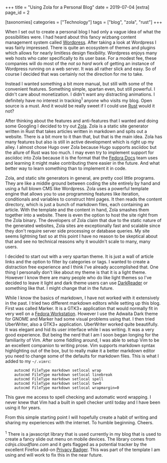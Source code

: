 +++
title = "Using Zola for a Personal Blog"
date = 2019-07-04
[extra]
page_id = 2

[taxonomies]
categories = ["Technology"]
tags = ["blog", "zola", "rust"]
+++

When I set out to create a personal blog I had only a vague idea of what the
possibilities were. I had heard about this fancy wizbang content management
system called [Wordpress](https://wordpress.org/). After taking a look at
Wordpress I was fairly impressed. There is quite an ecosystem of themes and
plugins which allows for nearly limitless design flexibility. Wordpress enjoys
many web hosts who cater specifically to its user base. For a modest fee, these
companies will do most of the _not so hard_ work of getting an instance of
Wordpress running on a web server. It was all rather slick and easy. So of
course I decided that was certainly not the direction for me to take.
<!-- more -->

Instead I wanted something a bit more manual, but still with some of the
convenient features. Something simple, spartan even, but still powerful. I
didn't care about monetization. I didn't want any distracting animations. I
definitely have no interest in tracking<sup>1</sup> anyone who visits my blog.
Open source is a must. And it would be really sweet if I could use
[Rust](https://www.rust-lang.org/) would it not?

After thinking about the features and anti-features that I wanted and doing
some Googling I decided to try out [Zola](https://www.getzola.org/).
Zola is a static site generator written in Rust that takes articles written in
markdown and spits out a website. There is a bit more to it than that, but that
is the main idea. Zola has many features but also is still in active
development which is right up my alley. I almost chose Hugo over Zola because
Hugo supports asciidoc but the allure of Rust was too much. I may even try to
implement support for asciidoc into Zola because it is the format that the
[Fedora Docs](https://docs.fedoraproject.org) team uses and learning it might
make contributing there easier in the future. And what better way to learn
something than to implement it in code.

Zola, and static site generators in general, are pretty cool little programs.
They are like a middle ground between coding the site entirely by hand and
using a full blown CMS like Wordpress. Zola uses a powerful template engine
that allows you to use programming features like iteration, conditionals and
variables to construct html pages. It then reads the content directory, which is just a bunch of markdown files, each containing an article. With the template and the content in hand, Zola smashes them together into a website. There is even the option to host the site right from the Zola binary. The developers of Zola claim that due to the static nature of the generated websites, Zola sites are exceptionally fast and scalable since they don't require server side processing or database queries. My site seems lightning fast so at this point I have no reason to be skeptical about that and see no technical reasons why it wouldn't scale to many, many users.

I decided to start out with a very spartan theme. It is just a wall of article
links and the option to filter by categories or tags. I wanted to create a
distraction free experience and I think I've already accomplished that. One
thing I personally don't like about my theme is that it is a light theme.
However I know there are many people who do like light themes so I've decided
to leave it light and dark theme users can use
[DarkReader](https://addons.mozilla.org/en-US/firefox/addon/darkreader/) or
something like that. I might change that in the future.

While I know the basics of markdown, I have not worked with it extensively in
the past. I tried two different markdown editors while setting up this blog.
First was called Marker. It is a GTK3+ application that would normally fit in
very well on a [Fedora Workstation](https://getfedora.org/). However I use the
Adwaita Dark theme for GNOME and Marker had some visual problems using that. I
then tried UberWriter, also a GTK3+ application. UberWriter worked quite
beautifully. It was elegant and hid its user interface while I was writing. It
was a very good experience. But being the nerd that I am I soon began longing
for the familiarity of Vim. After some fiddling around, I was able to setup Vim
to be an excellent companion to writing prose. Vim supports markdown syntax
highlighting out of the box, but to really make it a better markdown editor you
need to change some of the defaults for markdown files. This is what I added to
my `~/.vimrc`:
```vim
    autocmd FileType markdown setlocal wrap 
    autocmd FileType markdown setlocal linebreak
    autocmd FileType markdown setlocal spell
    autocmd FileType markdown setlocal tw=0
    autocmd FileType markdown setlocal wrapmargin=0
```
This gave me access to spell checking and automatic word wrapping. I never knew
that Vim had a built in spell checker until today and I have been using it for
years.

From this simple starting point I will hopefully create a habit of writing and
sharing my experiences with the internet. To humble beginning. Cheers.
<br>
<br>
<sup>1</sup> There is a javascript library that is used currently in my blog
that is used to create a fancy slide out menu on mobile devices. The library
comes from _cdnjs.cloudflare.com_ and it gets flagged as a potential tracker by the excellent Firefox add-on [Privacy Badger](https://www.eff.org/privacybadger/faq). This was part of the template I am using and will work to fix this in the near future.
